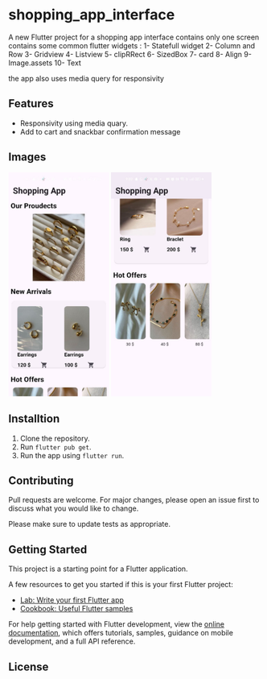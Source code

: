 # shopping_app_interface

A new Flutter project for a shopping app interface contains only one screen contains some common flutter widgets : 
1- Statefull widget
2- Column and Row
3- Gridview
4- Listview
5- clipRRect
6- SizedBox
7- card
8- Align
9- Image.assets
10- Text

the app also uses media query for responsivity

## Features

- Responsivity using media quary.
- Add to cart and snackbar confirmation message

## Images
<img src="screenshot_1.jpg" alt="drawing" width="200"/> <img src="screenshoot_2.jpg" alt="drawing" width="200"/>

## Installtion

1. Clone the repository.
2. Run `flutter pub get`.
3. Run the app using `flutter run`.



## Contributing

Pull requests are welcome. For major changes, please open an issue first
to discuss what you would like to change.

Please make sure to update tests as appropriate.

## Getting Started

This project is a starting point for a Flutter application.

A few resources to get you started if this is your first Flutter project:

- [Lab: Write your first Flutter app](https://docs.flutter.dev/get-started/codelab)
- [Cookbook: Useful Flutter samples](https://docs.flutter.dev/cookbook)

For help getting started with Flutter development, view the
[online documentation](https://docs.flutter.dev/), which offers tutorials,
samples, guidance on mobile development, and a full API reference.

## License
